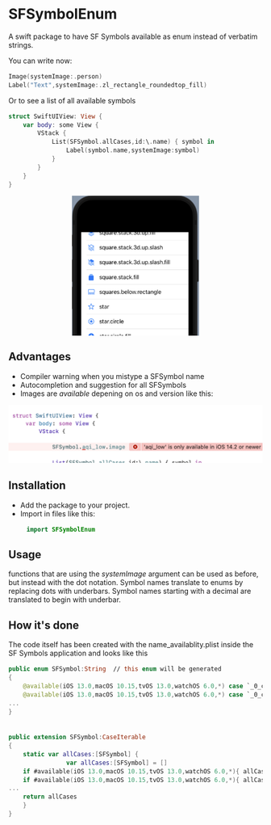 # SFSymbolEnum

A swift package to have SF Symbols available as enum instead of verbatim strings.

You can write now:
```swift
Image(systemImage:.person)
Label("Text",systemImage:.zl_rectangle_roundedtop_fill)
```

Or to see a list of all available symbols
```swift
struct SwiftUIView: View {
    var body: some View {
        VStack {
            List(SFSymbol.allCases,id:\.name) { symbol in
                Label(symbol.name,systemImage:symbol)
            }
        }
    }
}
```
<img src="Images/Example.allCases.png" width="300" style="max-width: 50%; display: block; margin-left: auto; margin-right: auto;" /> 

## Advantages

- Compiler warning when you mistype a SFSymbol name
- Autocompletion and suggestion for all SFSymbols
- Images are *available* depening on os and version like this:

<img src="Images/Example.availableError.png" /> 

## Installation

- Add the package to your project.
- Import in files like this:
```swift 
     import SFSymbolEnum
```


## Usage 

functions that are using the *systemImage* argument can be used as before, but instead with the dot notation. 
Symbol names translate to enums by replacing dots with underbars. Symbol names starting with a decimal are translated to begin with underbar.

## How it's done

The code itself has been created with the name_availablity.plist inside the SF Symbols application and looks like this
```swift
public enum SFSymbol:String  // this enum will be generated
{
    @available(iOS 13.0,macOS 10.15,tvOS 13.0,watchOS 6.0,*) case `_0_circle`
    @available(iOS 13.0,macOS 10.15,tvOS 13.0,watchOS 6.0,*) case `_0_circle_fill`
...
}


public extension SFSymbol:CaseIterable
{
    static var allCases:[SFSymbol] {
                var allCases:[SFSymbol] = []
    if #available(iOS 13.0,macOS 10.15,tvOS 13.0,watchOS 6.0,*){ allCases.append(SFSymbol.`_0_circle`) }
    if #available(iOS 13.0,macOS 10.15,tvOS 13.0,watchOS 6.0,*){ allCases.append(SFSymbol.`_0_circle_fill`) }
...
    return allCases	
    }
}

```

